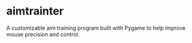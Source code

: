 # aimtrainter
A customizable aim training program built with Pygame to help improve mouse precision and control.
